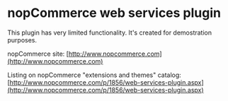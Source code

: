 ﻿nopCommerce web services plugin
===========

This plugin has very limited functionality. It's created for demostration purposes.

nopCommerce site: [http://www.nopcommerce.com](http://www.nopcommerce.com)

Listing on nopCommerce "extensions and themes" catalog: [http://www.nopcommerce.com/p/1856/web-services-plugin.aspx](http://www.nopcommerce.com/p/1856/web-services-plugin.aspx)
